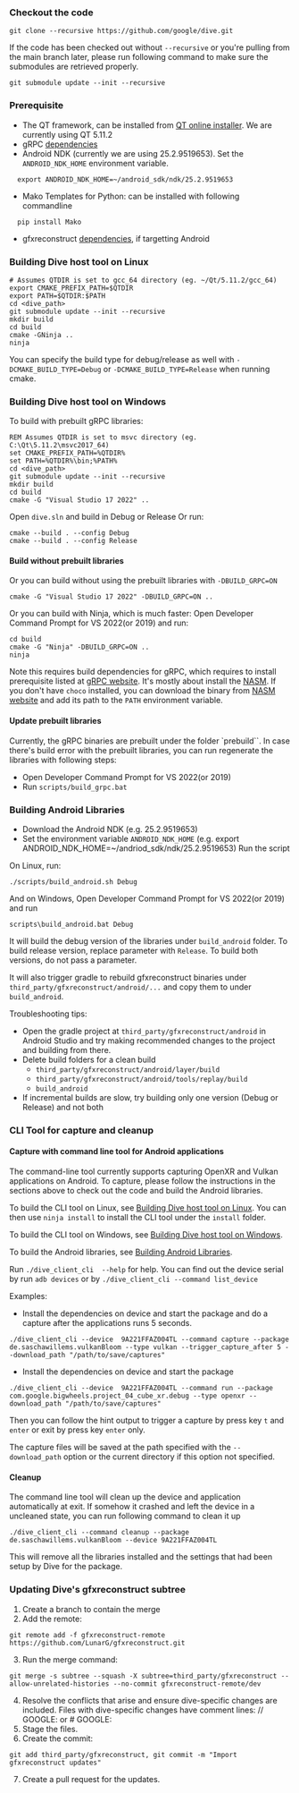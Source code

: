### Checkout the code

```
git clone --recursive https://github.com/google/dive.git
```

If the code has been checked out without `--recursive` or you're pulling from the main branch later, please run following command to make sure the submodules are retrieved properly.
```
git submodule update --init --recursive
```

### Prerequisite

 - The QT framework, can be installed from [QT online installer](https://download.qt.io/archive/online_installers/4.6/). We are currently using QT 5.11.2
 - gRPC [dependencies](https://github.com/grpc/grpc/blob/master/BUILDING.md#pre-requisites)
 - Android NDK (currently we are using 25.2.9519653). Set the `ANDROID_NDK_HOME` environment variable.
  ```
    export ANDROID_NDK_HOME=~/android_sdk/ndk/25.2.9519653
  ``` 
 - Mako Templates for Python: can be installed with following commandline
  ```
    pip install Mako
  ```
 - gfxreconstruct [dependencies](https://github.com/LunarG/gfxreconstruct/blob/dev/BUILD.md#android-development-requirements), if targetting Android

### Building Dive host tool on Linux
```
# Assumes QTDIR is set to gcc_64 directory (eg. ~/Qt/5.11.2/gcc_64)
export CMAKE_PREFIX_PATH=$QTDIR
export PATH=$QTDIR:$PATH
cd <dive_path>
git submodule update --init --recursive
mkdir build
cd build
cmake -GNinja ..
ninja
```

You can specify the build type for debug/release as well
with `-DCMAKE_BUILD_TYPE=Debug` or `-DCMAKE_BUILD_TYPE=Release` when running cmake.

### Building Dive host tool on Windows
To build with prebuilt gRPC libraries: 
```
REM Assumes QTDIR is set to msvc directory (eg. C:\Qt\5.11.2\msvc2017_64)
set CMAKE_PREFIX_PATH=%QTDIR%
set PATH=%QTDIR%\bin;%PATH%
cd <dive_path>
git submodule update --init --recursive
mkdir build
cd build
cmake -G "Visual Studio 17 2022" ..
```

Open `dive.sln` and build in Debug or Release 
Or run:
```
cmake --build . --config Debug
cmake --build . --config Release
```
#### Build without prebuilt libraries

Or you can build without using the prebuilt libraries with `-DBUILD_GRPC=ON`

```
cmake -G "Visual Studio 17 2022" -DBUILD_GRPC=ON ..
```

Or you can build with Ninja, which is much faster:
Open Developer Command Prompt for VS 2022(or 2019) and run:
```
cd build
cmake -G "Ninja" -DBUILD_GRPC=ON ..
ninja
```

Note this requires build dependencies for gRPC, which requires to install prerequisite listed at [gRPC website](https://github.com/grpc/grpc/blob/master/BUILDING.md#windows). It's mostly about install the [NASM](https://www.nasm.us/). If you don't have `choco` installed, you can download the binary from [NASM website](https://www.nasm.us/) and add its path to the `PATH` environment variable. 

#### Update prebuilt libraries
Currently, the gRPC binaries are prebuilt under the folder `prebuild``. In case there's build error with the prebuilt libraries, you can run regenerate the libraries with following steps:
 - Open Developer Command Prompt for VS 2022(or 2019)
 - Run `scripts/build_grpc.bat`


### Building Android Libraries

- Download the Android NDK (e.g. 25.2.9519653)
- Set the environment variable `ANDROID_NDK_HOME` (e.g. export ANDROID_NDK_HOME=~/andriod_sdk/ndk/25.2.9519653)
Run the script 

On Linux, run: 
```
./scripts/build_android.sh Debug
```
And on Windows, Open Developer Command Prompt for VS 2022(or 2019) and run 

```
scripts\build_android.bat Debug
```

It will build the debug version of the libraries under `build_android` folder. To build release version, replace parameter with `Release`. To build both versions, do not pass a parameter.

It will also trigger gradle to rebuild gfxreconstruct binaries under `third_party/gfxreconstruct/android/...` and copy them to under `build_android`.

Troubleshooting tips:
- Open the gradle project at `third_party/gfxreconstruct/android` in Android Studio and try making recommended changes to the project and building from there.
- Delete build folders for a clean build
  - `third_party/gfxreconstruct/android/layer/build`
  - `third_party/gfxreconstruct/android/tools/replay/build`
  - `build_android`
- If incremental builds are slow, try building only one version (Debug or Release) and not both

### CLI Tool for capture and cleanup
#### Capture with command line tool for Android applications
The command-line tool currently supports capturing OpenXR and Vulkan applications on Android. To capture, please follow the instructions in the sections above to check out the code and build the Android libraries.

To build the CLI tool on Linux, see [Building Dive host tool on Linux](#building-dive-host-tool-on-linux). You can then use `ninja install` to install the CLI tool under the `install` folder.

To build the CLI tool on Windows, see [Building Dive host tool on Windows](#building-dive-host-tool-on-windows).

To build the Android libraries, see [Building Android Libraries](#building-android-libraries).

Run `./dive_client_cli  --help` for help.
You can find out the device serial by run `adb devices` or by `./dive_client_cli --command list_device`

Examples:
 - Install the dependencies on device and start the package and do a capture after the applications runs 5 seconds.
 ```
 ./dive_client_cli --device  9A221FFAZ004TL --command capture --package de.saschawillems.vulkanBloom --type vulkan --trigger_capture_after 5 --download_path "/path/to/save/captures"
 ```

 - Install the dependencies on device and start the package
 ```
 ./dive_client_cli --device  9A221FFAZ004TL --command run --package com.google.bigwheels.project_04_cube_xr.debug --type openxr --download_path "/path/to/save/captures"
 ```
Then you can follow the hint output to trigger a capture by press key `t` and `enter` or exit by press key `enter` only.

The capture files will be saved at the path specified with the `--download_path` option or the current directory if this option not specified. 

#### Cleanup

The command line tool will clean up the device and application automatically at exit. If somehow it crashed and left the device in a uncleaned state, you can run following command to clean it up

```
./dive_client_cli --command cleanup --package de.saschawillems.vulkanBloom --device 9A221FFAZ004TL
```
This will remove all the libraries installed and the settings that had been setup by Dive for the package.

### Updating Dive's gfxreconstruct subtree

1. Create a branch to contain the merge
2. Add the remote: 
```
git remote add -f gfxreconstruct-remote https://github.com/LunarG/gfxreconstruct.git
```
3. Run the merge command: 
```
git merge -s subtree --squash -X subtree=third_party/gfxreconstruct --allow-unrelated-histories --no-commit gfxreconstruct-remote/dev
```
4. Resolve the conflicts that arise and ensure dive-specific changes are included. Files with dive-specific changes have comment lines: // GOOGLE: or # GOOGLE:
5. Stage the files.
6. Create the commit: 
```
git add third_party/gfxreconstruct, git commit -m "Import gfxreconstruct updates"
```
7. Create a pull request for the updates.

